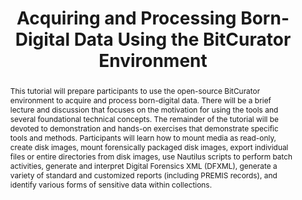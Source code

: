 ---
abstract: "This tutorial will prepare participants to use the open-source BitCurator
  environment to acquire and process born-digital data. There will be a brief lecture
  and discussion that focuses on the motivation for using the tools and several foundational
  technical concepts. The remainder of the tutorial will be devoted to demonstration
  and hands-on exercises that demonstrate specific tools and methods. Participants
  will learn how to mount media as read-only, create disk images, mount forensically
  packaged disk images, export individual files or entire directories from disk images,
  use Nautilus scripts to perform batch activities, generate and interpret Digital
  Forensics XML (DFXML), generate a variety of standard and customized reports (including
  PREMIS records), and identify various forms of sensitive data within collections.
  \n "
creators:
- Lee, Christopher
date: null
document_url: https://services.phaidra.univie.ac.at/api/object/o:378143/download
grand_parent: iPRES
institutions: []
keywords:
- forensics
- preservation
- dfxml
- metadata
- privacy
- collections
- acquisition
landing_page_url: https://phaidra.univie.ac.at/o:378143
language: eng
layout: publication
license: CC BY-NC-SA 3.0 AT
notes_url: null
parent: iPRES 2014
publication_type: workshops and tutorials
size: 150549
slides_url: null
source_name: iPRES
stream_url: null
title: Acquiring and Processing Born-Digital Data Using the BitCurator Environment
year: 2014
---
